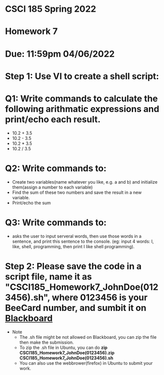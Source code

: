 # CSCI 185 Spring 2022
# Homework 7

# Due: 11:59pm 04/06/2022

# Step 1: Use VI to create a shell script:
# Q1: Write commands to calculate the following arithmatic expressions and print/echo each result.
+ 10.2 + 3.5
+ 10.2 - 3.5
+ 10.2 * 3.5
+ 10.2 / 3.5

# Q2: Write commands to:
+ Create two variables(name whatever you like, e.g. a and b) and initialize them(assign a number to each variable)
+ Find the sum of these two numbers and save the result in a new variable.
+ Print/echo the sum
# Q3: Write commands to:
+ asks the user to input serveral words, then use those words in a sentence, and print this sentence to the console. (eg: input 4 words: I, like, shell, programming, then print I like shell programming).

# Step 2: Please save the code in a script file, name it as "CSCI185_Homework7_JohnDoe(0123456).sh", where 0123456 is your BeeCard number, and sumbit it on [Blackboard](https://blackboard.sau.edu/webapps/login/)

+ Note
  - The .sh file might be not allowed on Blackboard, you can zip the file then make the submission.
  - To zip the .sh file in Ubuntu, you can do **zip  CSCI185_Homework7_JohnDoe(0123456).zip CSCI185_Homework7_JohnDoe(0123456).sh**
  - You can also use the webbrower(firefox) in Ubuntu to submit your work.

